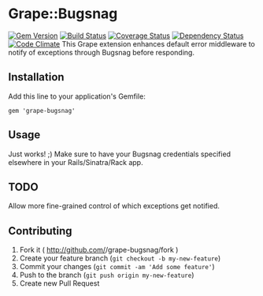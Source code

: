 # Grape::Bugsnag

[![Gem Version](https://badge.fury.io/rb/grape-bugsnag.png)](http://badge.fury.io/rb/grape-bugsnag) [![Build Status](https://travis-ci.org/blackxored/grape-bugsnag.png)](https://travis-ci.org/blackxored/grape-bugsnag) [![Coverage Status](https://coveralls.io/repos/blackxored/grape-bugsnag/badge.png?branch=master)](https://coveralls.io/r/blackxored/grape-bugsnag) [![Dependency Status](https://gemnasium.com/blackxored/grape-bugsnag.png)](https://gemnasium.com/blackxored/grape-bugsnag) [![Code Climate](https://codeclimate.com/github/blackxored/grape-bugsnag.png)](https://codeclimate.com/github/blackxored/grape-bugsnag)
This Grape extension enhances default error middleware to notify of exceptions through
Bugsnag before responding.

## Installation

Add this line to your application's Gemfile:

    gem 'grape-bugsnag'

## Usage

Just works! ;) Make sure to have your Bugsnag credentials specified elsewhere in
your Rails/Sinatra/Rack app.

## TODO

Allow more fine-grained control of which exceptions get notified.

## Contributing

1. Fork it ( http://github.com/<my-github-username>/grape-bugsnag/fork )
2. Create your feature branch (`git checkout -b my-new-feature`)
3. Commit your changes (`git commit -am 'Add some feature'`)
4. Push to the branch (`git push origin my-new-feature`)
5. Create new Pull Request
